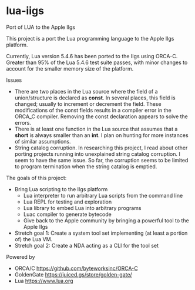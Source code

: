 # lua-iigs
Port of LUA to the Apple IIgs

This project is a port the Lua programming language to the Apple IIgs platform. 

Currently, Lua version 5.4.6 has been ported to the IIgs using ORCA-C.  Greater than 95% of the Lua 5.4.6 test suite
passes, with minor changes to account for the smaller memory size of the platform.

Issues
- There are two places in the Lua source where the field of a union/structure is declared as **const**.  In several 
places, this field is changed; usually to increment or decrement the field.  These modifications of the const fields 
results in a compiler error in the ORCA_C compiler.  Removing the const declaration appears to solve the errors.
- There is at least one function in the Lua source that assumes that a **short** is always smaller than 
an **int**.  I plan on hunting for more instances of similar assumptions.
- String catalog corruption.  In researching this project, I read about other porting projects running into
  unexplained string catalog corruption. I seem to have the same issue.  So far, the corruption seems to be limited to 
program termination when the string catalog is emptied.


The goals of this project:
- Bring Lua scripting to the IIgs platform
    - Lua interpreter to run arbitrary Lua scripts from the command line
    - Lua REPL for testing and exploration
    - Lua library to embed Lua into arbitrary programs
    - Luac compiler to generate bytecode
    - Give back to the Apple community by bringing a powerful tool to the Apple IIgs
- Stretch goal 1: Create a system tool set implementing (at least a portion of) the Lua VM.
- Stretch goal 2: Create a NDA acting as a CLI for the tool set


Powered by
- ORCA/C https://github.com/byteworksinc/ORCA-C
- GoldenGate https://juiced.gs/store/golden-gate/
- Lua https://www.lua.org
